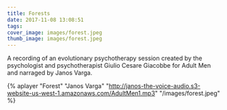 ```yaml
---
title: Forests
date: 2017-11-08 13:08:51
tags:
cover_image: images/forest.jpeg
thumb_image: images/forest.jpeg
---
```


A recording of an evolutionary psychotherapy session created by the psychologist and psychotherapist Giulio Cesare Giacobbe for Adult Men and narraged by Janos Varga. 

{% aplayer "Forest" "Janos Varga" "http://janos-the-voice-audio.s3-website-us-west-1.amazonaws.com/AdultMen1.mp3" "/images/forest.jpeg"  %}



